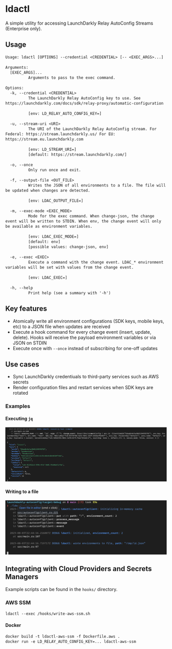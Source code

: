 # ldactl

A simple utility for accessing LaunchDarkly Relay AutoConfig Streams (Enterprise only).

## Usage

```
Usage: ldactl [OPTIONS] --credential <CREDENTIAL> [-- <EXEC_ARGS>...]

Arguments:
  [EXEC_ARGS]...
          Arguments to pass to the exec command.

Options:
  -k, --credential <CREDENTIAL>
          The LaunchDarkly Relay AutoConfig key to use. See https://launchdarkly.com/docs/sdk/relay-proxy/automatic-configuration
          
          [env: LD_RELAY_AUTO_CONFIG_KEY=]

  -u, --stream-uri <URI>
          The URI of the LaunchDarkly Relay AutoConfig stream. For Federal: https://stream.launchdarkly.us/ For EU: https://stream.eu.launchdarkly.com
          
          [env: LD_STREAM_URI=]
          [default: https://stream.launchdarkly.com/]

  -o, --once
          Only run once and exit.

  -f, --output-file <OUT_FILE>
          Writes the JSON of all environments to a file. The file will be updated when changes are detected.
          
          [env: LDAC_OUTPUT_FILE=]

  -m, --exec-mode <EXEC_MODE>
          Mode for the exec command. When change-json, the change event will be written to STDIN. When env, the change event will only be available as environment variables.
          
          [env: LDAC_EXEC_MODE=]
          [default: env]
          [possible values: change-json, env]

  -e, --exec <EXEC>
          Execute a command with the change event. LDAC_* environment variables will be set with values from the change event.
          
          [env: LDAC_EXEC=]

  -h, --help
          Print help (see a summary with '-h')
```

## Key features

- Atomically write all environment configurations (SDK keys, mobile keys, etc) to a JSON file when updates are received
- Execute a hook command for every change event (insert, update, delete). Hooks will receive the payload environment variables or via JSON on STDIN
- Execute once with `--once` instead of subscribing for one-off updates

## Use cases

- Sync LaunchDarkly credentiuals to third-party services such as AWS secrets
- Render configuration files and restart services when SDK keys are rotated

### Examples

#### Executing `jq`

![executing jq](./assets/hook-screenshot.png)

#### Writing to a file

![writing to file](./assets/file-screenshot.png)


## Integrating with Cloud Providers and Secrets Managers

Example scripts can be found in the `hooks/` directory.

### AWS SSM

```
ldactl --exec /hooks/write-aws-ssm.sh
```

#### Docker

```
docker build -t ldactl-aws-ssm -f Dockerfile.aws .
docker run -e LD_RELAY_AUTO_CONFIG_KEY=... ldactl-aws-ssm
```


